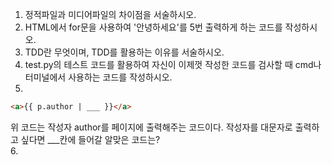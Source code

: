 1. 정적파일과 미디어파일의 차이점을 서술하시오.  
2. HTML에서 for문을 사용하여 '안녕하세요'를 5번 출력하게 하는 코드를 작성하시오.  
3. TDD란 무엇이며, TDD를 활용하는 이유를 서술하시오.  
4. test.py의 테스트 코드를 활용하여 자신이 이제껏 작성한 코드를 검사할 때 cmd나 터미널에서 사용하는 코드를 작성하시오.  
5.
```HTML
<a>{{ p.author | ___ }}</a>
```
위 코드는 작성자 author를 페이지에 출력해주는 코드이다. 작성자를 대문자로 출력하고 싶다면 ___칸에 들어갈 알맞은 코드는?  
6. 

